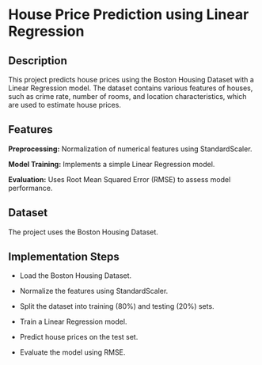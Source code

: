 # **House Price Prediction using Linear Regression**

## Description

This project predicts house prices using the Boston Housing Dataset with a Linear Regression model. The dataset contains various features of houses, such as crime rate, number of rooms, and location characteristics, which are used to estimate house prices.

## Features

**Preprocessing:** Normalization of numerical features using StandardScaler.

**Model Training:** Implements a simple Linear Regression model.

**Evaluation:** Uses Root Mean Squared Error (RMSE) to assess model performance.

## Dataset

The project uses the Boston Housing Dataset.

## Implementation Steps

* Load the Boston Housing Dataset.

* Normalize the features using StandardScaler.

* Split the dataset into training (80%) and testing (20%) sets.

* Train a Linear Regression model.

* Predict house prices on the test set.

* Evaluate the model using RMSE.

